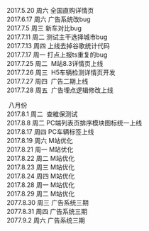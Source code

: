   2017.5.20  周六	 全国直购详情页  
  2017.6.17  周六	 广告系统改bug  
  2017.7.5   周三   新车对比bug  
  2017.7.11  周二   测试主干选择城市bug  
  2017.7.13  周四   上线去掉谷歌统计代码  
  2017.7.17  周一   打点上报ts重复的bug  
  2017.7.25 周二  M站8.3详情页上线  
  2017.7.26 周三  H5车辆检测详情页开发  
  2017.7.27 周四  广告二期上线  
  2017.7.28 周五  广告埋点逻辑修改上线 
  
  
  八月份  
  2017.8.1 周二  查維保测试  
  2017.8.8 周二  PC端列表页排序模块图标统一上线  
  2017.8.17 周四 PC车辆标签上线  
  2017.8.19 周六 M站优化  
  2017.8.21 周一 M站优化  
  2017.8.22 周二 M站优化  
  2017.8.23 周三 M站优化  
  2017.8.24 周四 M站优化  
  2017.8.28 周一 M站优化  
  2017.8.29 周二 M站优化  
  2077.8.30 周三 广告系统三期  
  2077.8.31 周四 广告系统三期  
  2077.9.2 周六 广告系统三期 
